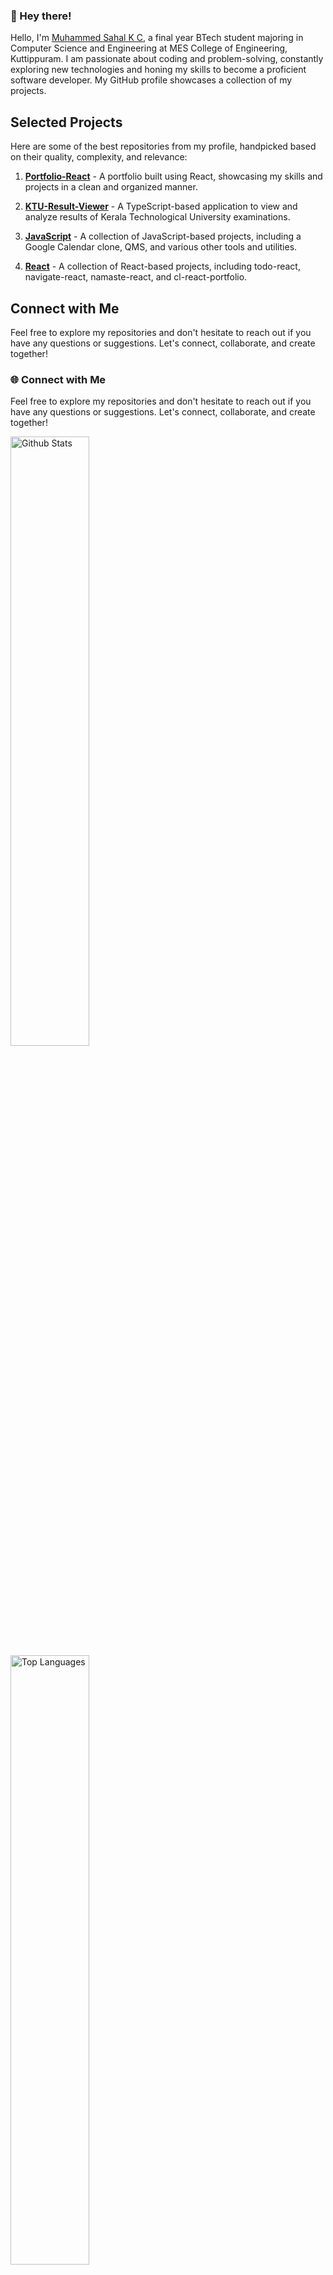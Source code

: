 ### 👋 Hey there!

Hello, I'm [Muhammed Sahal K C](https://msahalkc.netlify.app), a final year BTech student majoring in Computer Science and Engineering at MES College of Engineering, Kuttippuram. I am passionate about coding and problem-solving, constantly exploring new technologies and honing my skills to become a proficient software developer. My GitHub profile showcases a collection of my projects.

## Selected Projects

Here are some of the best repositories from my profile, handpicked based on their quality, complexity, and relevance:

1. **[Portfolio-React](https://github.com/msahalkc/Portfolio-React)** - A portfolio built using React, showcasing my skills and projects in a clean and organized manner.

2. **[KTU-Result-Viewer](https://github.com/msahalkc/KTU-Result-Viewer)** - A TypeScript-based application to view and analyze results of Kerala Technological University examinations.

3. **[JavaScript](https://github.com/msahalkc/)** - A collection of JavaScript-based projects, including a Google Calendar clone, QMS, and various other tools and utilities.

4. **[React](https://github.com/msahalkc/)** - A collection of React-based projects, including todo-react, navigate-react, namaste-react, and cl-react-portfolio.

## Connect with Me

Feel free to explore my repositories and don't hesitate to reach out if you have any questions or suggestions. Let's connect, collaborate, and create together!

<!-- ### 💻 About Me

- 🔭 I'm passionate about coding and problem-solving, constantly exploring new technologies and honing my skills to become a proficient software developer.
- 🌟 My journey in the realm of technology has been marked by a curiosity-driven approach and a commitment to continuous learning.
- 🚀 On my GitHub profile, you'll find a collection of my projects, ranging from simple scripts to full-fledged applications.
- 💡 I believe in the power of open source and collaboration and am always eager to contribute to meaningful projects and engage with the vibrant developer community.

### 🎓 Education

- **Bachelor of Technology in Computer Science and Engineering**
  - MES College of Engineering, Kuttippuram (2020-2024)

- **Higher Secondary**
  - AKG Smaraka Government Higher Secondary School, Peralassery (2018-2020)

 ### 🚀 Leadership Experience

- **Chief Technical Officer**
  - IEDC MESCE, July 2023 - Present
  - Led technology initiatives, fostering innovation, and driving impactful solutions for IEDC MESCE.

- **Assistant Creative Officer**
  - IEDC MESCE, July 2022 - June 2023
  - Drove visual storytelling, design, and multimedia initiatives, amplifying the non-profit’s mission and fostering engagement within the college community. -->

### 🌐 Connect with Me

Feel free to explore my repositories and don't hesitate to reach out if you have any questions or suggestions. Let's connect, collaborate, and create together!

<div style="width: 100%;">
  <p style="width: 100%;">
    <img src="https://github-readme-stats-blue-chi.vercel.app/api?username=msahalkc&show_icons=true&hide_title=false&include_all_commits=true&count_private=true&hide=[%22contribs%22]" alt="Github Stats" style="width: 50%; display: inline-block;">
    <img src="https://github-readme-stats-blue-chi.vercel.app/api/top-langs/?username=msahalkc&langs_count=9b&hide=css&layout=compact" alt="Top Languages" style="width: 50%; display: inline-block;">
  </p>
</div>

<br />

![](https://komarev.com/ghpvc/?username=msahalkc)

[![GitHub](https://img.shields.io/badge/GitHub-msahalkc-181717?style=flat&logo=github)](https://github.com/msahalkc)
[![LinkedIn](https://img.shields.io/badge/LinkedIn-sahalkc-0077B5?style=flat&logo=linkedin)](https://www.linkedin.com/in/sahalkc)

